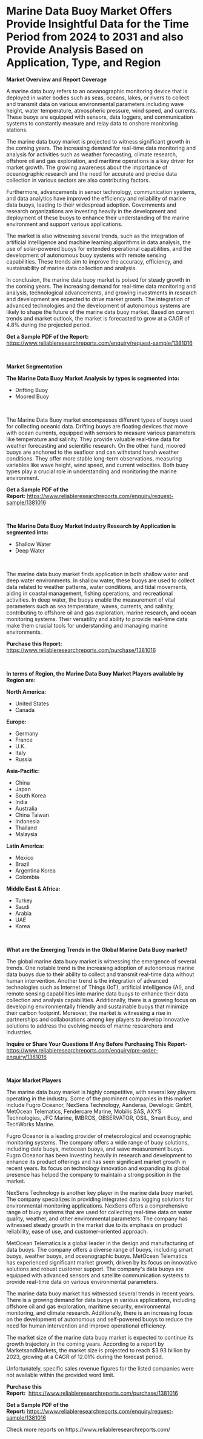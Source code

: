<p><h1>Marine Data Buoy Market Offers Provide Insightful Data for the Time Period from 2024 to 2031 and also Provide Analysis Based on Application, Type, and Region</h1></p><p><strong>Market Overview and Report Coverage</strong></p>
<p><p>A marine data buoy refers to an oceanographic monitoring device that is deployed in water bodies such as seas, oceans, lakes, or rivers to collect and transmit data on various environmental parameters including wave height, water temperature, atmospheric pressure, wind speed, and currents. These buoys are equipped with sensors, data loggers, and communication systems to constantly measure and relay data to onshore monitoring stations.</p><p>The marine data buoy market is projected to witness significant growth in the coming years. The increasing demand for real-time data monitoring and analysis for activities such as weather forecasting, climate research, offshore oil and gas exploration, and maritime operations is a key driver for market growth. The growing awareness about the importance of oceanographic research and the need for accurate and precise data collection in various sectors are also contributing factors.</p><p>Furthermore, advancements in sensor technology, communication systems, and data analytics have improved the efficiency and reliability of marine data buoys, leading to their widespread adoption. Governments and research organizations are investing heavily in the development and deployment of these buoys to enhance their understanding of the marine environment and support various applications.</p><p>The market is also witnessing several trends, such as the integration of artificial intelligence and machine learning algorithms in data analysis, the use of solar-powered buoys for extended operational capabilities, and the development of autonomous buoy systems with remote sensing capabilities. These trends aim to improve the accuracy, efficiency, and sustainability of marine data collection and analysis.</p><p>In conclusion, the marine data buoy market is poised for steady growth in the coming years. The increasing demand for real-time data monitoring and analysis, technological advancements, and growing investments in research and development are expected to drive market growth. The integration of advanced technologies and the development of autonomous systems are likely to shape the future of the marine data buoy market. Based on current trends and market outlook, the market is forecasted to grow at a CAGR of 4.8% during the projected period.</p></p>
<p><strong>Get a Sample PDF of the Report:</strong> <a href="https://www.reliableresearchreports.com/enquiry/request-sample/1381016">https://www.reliableresearchreports.com/enquiry/request-sample/1381016</a></p>
<p>&nbsp;</p>
<p><strong>Market Segmentation</strong></p>
<p><strong>The Marine Data Buoy Market Analysis by types is segmented into:</strong></p>
<p><ul><li>Drifting Buoy</li><li>Moored Buoy</li></ul></p>
<p>&nbsp;</p>
<p><p>The Marine Data Buoy market encompasses different types of buoys used for collecting oceanic data. Drifting buoys are floating devices that move with ocean currents, equipped with sensors to measure various parameters like temperature and salinity. They provide valuable real-time data for weather forecasting and scientific research. On the other hand, moored buoys are anchored to the seafloor and can withstand harsh weather conditions. They offer more stable long-term observations, measuring variables like wave height, wind speed, and current velocities. Both buoy types play a crucial role in understanding and monitoring the marine environment.</p></p>
<p><strong>Get a Sample PDF of the Report:</strong>&nbsp;<a href="https://www.reliableresearchreports.com/enquiry/request-sample/1381016">https://www.reliableresearchreports.com/enquiry/request-sample/1381016</a></p>
<p>&nbsp;</p>
<p><strong>The Marine Data Buoy Market Industry Research by Application is segmented into:</strong></p>
<p><ul><li>Shallow Water</li><li>Deep Water</li></ul></p>
<p>&nbsp;</p>
<p><p>The marine data buoy market finds application in both shallow water and deep water environments. In shallow water, these buoys are used to collect data related to weather patterns, water conditions, and tidal movements, aiding in coastal management, fishing operations, and recreational activities. In deep water, the buoys enable the measurement of vital parameters such as sea temperature, waves, currents, and salinity, contributing to offshore oil and gas exploration, marine research, and ocean monitoring systems. Their versatility and ability to provide real-time data make them crucial tools for understanding and managing marine environments.</p></p>
<p><strong>Purchase this Report:</strong>&nbsp; <a href="https://www.reliableresearchreports.com/purchase/1381016">https://www.reliableresearchreports.com/purchase/1381016</a></p>
<p>&nbsp;</p>
<p><strong>In terms of Region, the Marine Data Buoy Market Players available by Region are:</strong></p>
<p>
    <p> <strong> North America: </strong>
        <ul>
            <li>United States</li>
            <li>Canada</li>
        </ul>
        </p> 
    <p> <strong> Europe: </strong>
        <ul>
            <li>Germany</li>
            <li>France</li>
            <li>U.K.</li>
            <li>Italy</li>
            <li>Russia</li>
        </ul>
        </p> 
    <p> <strong> Asia-Pacific: </strong>
        <ul>
            <li>China</li>
            <li>Japan</li>
            <li>South Korea</li>
            <li>India</li>
            <li>Australia</li>
            <li>China Taiwan</li>
            <li>Indonesia</li>
            <li>Thailand</li>
            <li>Malaysia</li>
        </ul>
        </p> 
    <p> <strong> Latin America: </strong>
        <ul>
            <li>Mexico</li>
            <li>Brazil</li>
            <li>Argentina Korea</li>
            <li>Colombia</li>
        </ul>
        </p> 
    <p> <strong> Middle East & Africa: </strong>
        <ul>
            <li>Turkey</li>
            <li>Saudi</li>
            <li>Arabia</li>
            <li>UAE</li>
            <li>Korea</li>
        </ul>
    </p>
    </p>
<p>&nbsp;</p>
<p><strong>What are the Emerging Trends in the Global Marine Data Buoy market?</strong></p>
<p><p>The global marine data buoy market is witnessing the emergence of several trends. One notable trend is the increasing adoption of autonomous marine data buoys due to their ability to collect and transmit real-time data without human intervention. Another trend is the integration of advanced technologies such as Internet of Things (IoT), artificial intelligence (AI), and remote sensing capabilities into marine data buoys to enhance their data collection and analysis capabilities. Additionally, there is a growing focus on developing environmentally friendly and sustainable buoys that minimize their carbon footprint. Moreover, the market is witnessing a rise in partnerships and collaborations among key players to develop innovative solutions to address the evolving needs of marine researchers and industries.</p></p>
<p><strong>Inquire or Share Your Questions If Any Before Purchasing This Report</strong>- <a href="https://www.reliableresearchreports.com/enquiry/pre-order-enquiry/1381016">https://www.reliableresearchreports.com/enquiry/pre-order-enquiry/1381016</a></p>
<p>&nbsp;</p>
<p><strong>Major Market Players</strong></p>
<p><p>The marine data buoy market is highly competitive, with several key players operating in the industry. Some of the prominent companies in this market include Fugro Oceanor, NexSens Technology, Aanderaa, Develogic GmbH, MetOcean Telematics, Fendercare Marine, Mobilis SAS, AXYS Technologies, JFC Marine, IMBROS, OBSERVATOR, OSIL, Smart Buoy, and TechWorks Marine. </p><p>Fugro Oceanor is a leading provider of meteorological and oceanographic monitoring systems. The company offers a wide range of buoy solutions, including data buoys, metocean buoys, and wave measurement buoys. Fugro Oceanor has been investing heavily in research and development to enhance its product offerings and has seen significant market growth in recent years. Its focus on technology innovation and expanding its global presence has helped the company to maintain a strong position in the market.</p><p>NexSens Technology is another key player in the marine data buoy market. The company specializes in providing integrated data logging solutions for environmental monitoring applications. NexSens offers a comprehensive range of buoy systems that are used for collecting real-time data on water quality, weather, and other environmental parameters. The company has witnessed steady growth in the market due to its emphasis on product reliability, ease of use, and customer-oriented approach.</p><p>MetOcean Telematics is a global leader in the design and manufacturing of data buoys. The company offers a diverse range of buoys, including smart buoys, weather buoys, and oceanographic buoys. MetOcean Telematics has experienced significant market growth, driven by its focus on innovative solutions and robust customer support. The company's data buoys are equipped with advanced sensors and satellite communication systems to provide real-time data on various environmental parameters. </p><p>The marine data buoy market has witnessed several trends in recent years. There is a growing demand for data buoys in various applications, including offshore oil and gas exploration, maritime security, environmental monitoring, and climate research. Additionally, there is an increasing focus on the development of autonomous and self-powered buoys to reduce the need for human intervention and improve operational efficiency. </p><p>The market size of the marine data buoy market is expected to continue its growth trajectory in the coming years. According to a report by MarketsandMarkets, the market size is projected to reach $3.93 billion by 2023, growing at a CAGR of 12.01% during the forecast period. </p><p>Unfortunately, specific sales revenue figures for the listed companies were not available within the provided word limit.</p></p>
<p><strong>Purchase this Report:</strong>&nbsp;&nbsp;<a href="https://www.reliableresearchreports.com/purchase/1381016">https://www.reliableresearchreports.com/purchase/1381016</a></p>
<p></p>
<p><strong>Get a Sample PDF of the Report:</strong>&nbsp;<a href="https://www.reliableresearchreports.com/enquiry/request-sample/1381016">https://www.reliableresearchreports.com/enquiry/request-sample/1381016</a></p>
<p>Check more reports on https://www.reliableresearchreports.com/</p>